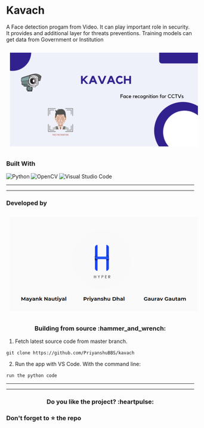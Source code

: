 # Kavach

A Face detection progam from Video. It can play important role in security.<br>
It provides and additional layer for threats preventions. Training models can get data from Government or Institution <br><br>
     <img src="https://github.com/PriyanshuBBS/Media/blob/master/KAVACH_page-0001.jpg" alt="SIMZER" style="margin:10px 10px">


### Built With
![Python](https://img.shields.io/badge/python-3670A0?style=for-the-badge&logo=python&logoColor=ffdd54)
![OpenCV](https://img.shields.io/badge/opencv-%23white.svg?style=for-the-badge&logo=opencv&logoColor=white) 
![Visual Studio Code](https://img.shields.io/badge/Visual%20Studio%20Code-0078d7.svg?style=for-the-badge&logo=visual-studio-code&logoColor=white)

---

---
### Developed by

<img src="https://github.com/PriyanshuBBS/Media/blob/master/Screenshot%202023-11-18%20131230.png" alt="SIMZER" style="margin:10px 10px">

<h3 align="center">Building from source :hammer_and_wrench:</h3>

1. Fetch latest source code from master branch.
```
git clone https://github.com/PriyanshuBBS/kavach
```

2. Run the app with VS Code. With the command line:

```
run the python code
```

---

---

<h3 align="center">Do you like the project? :heartpulse:	</h3>

<h3>Don't forget to ⭐ the repo</h3>
